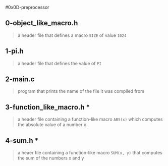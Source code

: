 #0x0D-preprocessor

## 0-object_like_macro.h
> a header file that defines a macro ```SIZE``` of value ```1024```

## 1-pi.h
> a header file that defines the value of ```PI```

## 2-main.c
> program that prints the name of the file it was compiled from

## 3-function_like_macro.h *
> a header file containing a function-like macro ```ABS(x)``` which
> computes the absolute value of a number x

## 4-sum.h *
> a heaer file containing a function-like macro ```SUM(x, y)``` that
> computes the sum of the numbers x and y